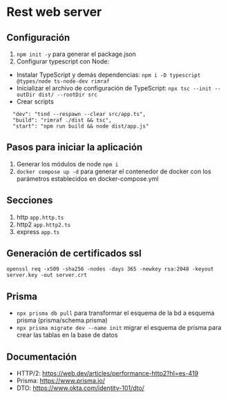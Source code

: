 # Rest web server

## Configuración
1. ```npm init -y``` para generar el package.json
2. Configurar typescript con Node:
- Instalar TypeScript y demás dependencias: ```npm i -D typescript @types/node ts-node-dev rimraf```
- Inicializar el archivo de configuración de TypeScript: ```npx tsc --init --outDir dist/ --rootDir src```
- Crear scripts
```
  "dev": "tsnd --respawn --clear src/app.ts",
  "build": "rimraf ./dist && tsc",
  "start": "npm run build && node dist/app.js"
```

## Pasos para iniciar la aplicación
1. Generar los módulos de node ```npm i```
2. ```docker compose up -d``` para generar el contenedor de docker con los parámetros establecidos en docker-compose.yml

## Secciones
1. http ```app.http.ts```
2. http2 ```app.http2.ts```
3. express ```app.ts```

## Generación de certificados ssl
```openssl req -x509 -sha256 -nodes -days 365 -newkey rsa:2048 -keyout server.key -out server.crt```

## Prisma
- ```npx prisma db pull``` para transformar el esquema de la bd a esquema prisma (prisma/schema.prisma)
- ```npx prisma migrate dev --name init``` migrar el esquema de prisma para crear las tablas en la base de datos

## Documentación
- HTTP/2: https://web.dev/articles/performance-http2?hl=es-419
- Prisma: https://www.prisma.io/
- DTO: https://www.okta.com/identity-101/dto/